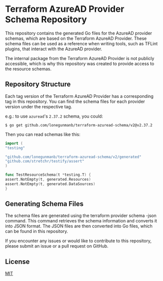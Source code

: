 # Terraform AzureAD Provider Schema Repository

This repository contains the generated Go files for the AzureAD provider schemas, which are based on the Terraform AzureAD Provider. These schema files can be used as a reference when writing tools, such as TFLint plugins, that interact with the AzureAD provider.

The internal package from the Terraform AzureAD Provider is not publicly accessible, which is why this repository was created to provide access to the resource schemas.

## Repository Structure

Each tag version of the Terraform AzureAD Provider has a corresponding tag in this repository. You can find the schema files for each provider version under the respective tag.

e.g.: to use `azuread`'s `2.37.2` schema, you could:

```shell
$ go get github.com/lonegunmanb/terraform-azuread-schema/v2@v2.37.2
```

Then you can read schemas like this:

```go
import (
"testing"

"github.com/lonegunmanb/terraform-azuread-schema/v2/generated"
"github.com/stretchr/testify/assert"
)

func TestResourceSchema(t *testing.T) {
assert.NotEmpty(t, generated.Resources)
assert.NotEmpty(t, generated.DataSources)
}
```

## Generating Schema Files

The schema files are generated using the terraform provider schema -json command. This command retrieves the schema information and converts it into JSON format. The JSON files are then converted into Go files, which can be found in this repository.

If you encounter any issues or would like to contribute to this repository, please submit an issue or a pull request on GitHub.

## License

[MIT](LICENSE)

